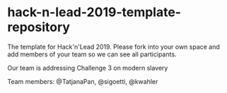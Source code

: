 # hack-n-lead-2019-template-repository
The template for Hack'n'Lead 2019. Please fork into your own space and add members of your team so we can see all participants.

Our team is addressing Challenge 3 on modern slavery

Team members: @TatjanaPan, @sigoetti, @kwahler


